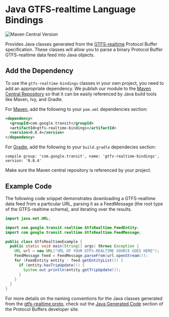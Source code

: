 # Java GTFS-realtime Language Bindings

![Maven Central Version](https://img.shields.io/maven-central/v/com.google.transit/gtfs-realtime-bindings.svg)

Provides Java classes generated from the [GTFS-realtime](https://developers.google.com/transit/gtfs-realtime/)
Protocol Buffer specification.  These classes will allow you to parse a binary Protocol Buffer
GTFS-realtime data feed into Java objects.

## Add the Dependency 

To use the `gtfs-realtime-bindings` classes in your own project, you need to add
an appropriate dependency.  We publish our module to the [Maven Central Repository](http://search.maven.org/)
so that it can be easily referenced by Java build tools like Maven, Ivy, and Gradle.

For [Maven](http://maven.apache.org/), add the following to your `pom.xml`
dependencies section:

```xml
<dependency>
  <groupId>com.google.transit</groupId>
  <artifactId>gtfs-realtime-bindings</artifactId>
  <version>0.0.4</version>
</dependency>
```

For [Gradle](https://www.gradle.org/), add the following to your `build.gradle`
dependecies section:

```
compile group: 'com.google.transit', name: 'gtfs-realtime-bindings', version: '0.0.4'
```

Make sure the Maven central repository is referenced by your project.

## Example Code

The following code snippet demonstrates downloading a GTFS-realtime data feed
from a particular URL, parsing it as a FeedMessage (the root type of the
GTFS-realtime schema), and iterating over the results.

```java
import java.net.URL;

import com.google.transit.realtime.GtfsRealtime.FeedEntity;
import com.google.transit.realtime.GtfsRealtime.FeedMessage;

public class GtfsRealtimeExample {
  public static void main(String[] args) throws Exception {
    URL url = new URL("URL OF YOUR GTFS-REALTIME SOURCE GOES HERE");
    FeedMessage feed = FeedMessage.parseFrom(url.openStream());
    for (FeedEntity entity : feed.getEntityList()) {
      if (entity.hasTripUpdate()) {
        System.out.println(entity.getTripUpdate());
      }
    }
  }
}
```

For more details on the naming conventions for the Java classes generated from
the [gtfs-realtime.proto](https://developers.google.com/transit/gtfs-realtime/gtfs-realtime-proto),
check out the [Java Generated Code](https://developers.google.com/protocol-buffers/docs/reference/java-generated)
section of the Protocol Buffers developer site.
